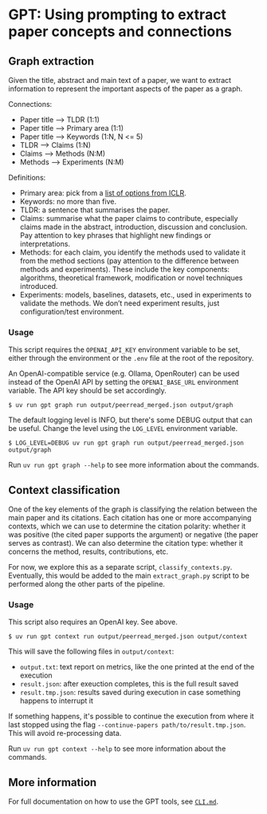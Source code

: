 # GPT: Using prompting to extract paper concepts and connections

## Graph extraction

Given the title, abstract and main text of a paper, we want to extract information to
represent the important aspects of the paper as a graph.

Connections:
- Paper title —> TLDR (1:1)
- Paper title —> Primary area (1:1)
- Paper title —> Keywords (1:N, N <= 5)
- TLDR —> Claims (1:N)
- Claims —> Methods (N:M)
- Methods —> Experiments (N:M)

Definitions:
- Primary area: pick from a [list of options from
  ICLR](https://iclr.cc/Conferences/2025/CallForPapers).
- Keywords: no more than five.
- TLDR: a sentence that summarises the paper.
- Claims: summarise what the paper claims to contribute, especially claims made in the
  abstract, introduction, discussion and conclusion. Pay attention to key phrases that
  highlight new findings or interpretations.
- Methods: for each claim, you identify the methods used to validate it from the method
  sections (pay attention to the difference between methods and experiments). These
  include the key components: algorithms, theoretical framework, modification or novel
  techniques introduced.
- Experiments: models, baselines, datasets, etc., used in experiments to validate the
  methods. We don’t need experiment results, just configuration/test environment.

### Usage

This script requires the `OPENAI_API_KEY` environment variable to be set, either through
the environment or the `.env` file at the root of the repository.

An OpenAI-compatible service (e.g. Ollama, OpenRouter) can be used instead of the OpenAI
API by setting the `OPENAI_BASE_URL` environment variable. The API key should be set
accordingly.

```console
$ uv run gpt graph run output/peerread_merged.json output/graph
```

The default logging level is INFO, but there's some DEBUG output that can be useful.
Change the level using the `LOG_LEVEL` environment variable.

```console
$ LOG_LEVEL=DEBUG uv run gpt graph run output/peerread_merged.json output/graph
```

Run `uv run gpt graph --help` to see more information about the commands.

## Context classification

One of the key elements of the graph is classifying the relation between the main paper
and its citations. Each citation has one or more accompanying contexts, which we can use
to determine the citation polarity: whether it was positive (the cited paper supports
the argument) or negative (the paper serves as contrast). We can also determine the
citation type: whether it concerns the method, results, contributions, etc.

For now, we explore this as a separate script, `classify_contexts.py`. Eventually, this
would be added to the main `extract_graph.py` script to be performed along the other
parts of the pipeline.

### Usage

This script also requires an OpenAI key. See above.

```console
$ uv run gpt context run output/peerread_merged.json output/context
```

This will save the following files in `output/context`:
- `output.txt`: text report on metrics, like the one printed at the end of the execution
- `result.json`: after exeuction completes, this is the full result saved
- `result.tmp.json`: results saved during execution in case something happens to
  interrupt it

If something happens, it's possible to continue the execution from where it last stopped
using the flag `--continue-papers path/to/result.tmp.json`. This will avoid re-processing
data.

Run `uv run gpt context --help` to see more information about the commands.

## More information

For full documentation on how to use the GPT tools, see [`CLI.md`](./CLI.md).
